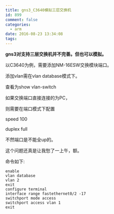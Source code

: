 ```yaml
---
title: gns3_C3640模拟三层交换机
id: 899
comment: false
categories:
  - arm
date: 2016-08-23 13:34:08
tags:
---
```


**gns3对支持三层交换机并不完善。但也可以模拟。**

<!-- more -->
以C3640为例，需要添加NM-16ESW交换模块端口。

添加vlan需在vlan database模式下。

查看为show vlan-switch

如果交换端口直接连接的为PC，

则需要在端口模式下配置

speed 100

duplex full

不然端口是不能全up的。

这个问题还真是让我愁了一上午，额。

命令如下:


```
enable
vlan database
vlan 2
exit
configure terminal
interface range fastethernet0/2 -17
switchport mode access
switchport access vlan 1
exit

```